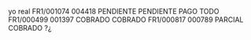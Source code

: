 yo                              real
FR1/001074 004418 PENDIENTE     PENDIENTE PAGO TODO
FR1/000499 001397 COBRADO       COBRADO 
FR1/000817 000789 PARCIAL       COBRADO ?¿ 